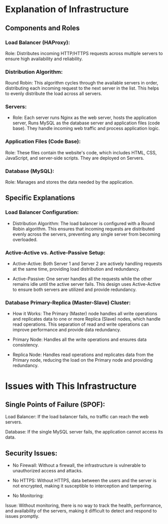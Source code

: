 # Explanation of Infrastructure

## Components and Roles

### Load Balancer (HAProxy):

Role: Distributes incoming HTTP/HTTPS requests across multiple servers to ensure high availability and reliability.

### Distribution Algorithm:

Round Robin: This algorithm cycles through the available servers in order, distributing each incoming request to the next server in the list. This helps to evenly distribute the load across all servers.

### Servers:

  - Role: Each server runs Nginx as the web server, hosts the application server, Runs MySQL as the database server and application files (code base). They handle incoming web traffic and process application logic.

### Application Files (Code Base):

Role: These files contain the website's code, which includes HTML, CSS, JavaScript, and server-side scripts. They are deployed on Servers.

### Database (MySQL):

Role: Manages and stores the data needed by the application.

## Specific Explanations

### Load Balancer Configuration:

 - Distribution Algorithm: The load balancer is configured with a Round Robin algorithm. This ensures that incoming requests are distributed evenly across the servers, preventing any single server from becoming overloaded.

### Active-Active vs. Active-Passive Setup:

 - Active-Active: Both Server 1 and Server 2 are actively handling requests at the same time, providing load distribution and redundancy.

 - Active-Passive: One server handles all the requests while the other remains idle until the active server fails. This design uses Active-Active to ensure both servers are utilized and provide redundancy.

### Database Primary-Replica (Master-Slave) Cluster:

 - How it Works: The Primary (Master) node handles all write operations and replicates data to one or more Replica (Slave) nodes, which handle read operations. This separation of read and write operations can improve performance and provide data redundancy.

 - Primary Node: Handles all the write operations and ensures data consistency.
  
 - Replica Node: Handles read operations and replicates data from the Primary node, reducing the load on the Primary node and providing redundancy.
   
# Issues with This Infrastructure

## Single Points of Failure (SPOF):

 Load Balancer: If the load balancer fails, no traffic can reach the web servers.

 Database: If the single MySQL server fails, the application cannot access its data.

## Security Issues:

 - No Firewall: Without a firewall, the infrastructure is vulnerable to unauthorized access and attacks.
   
 - No HTTPS: Without HTTPS, data between the users and the server is not encrypted, making it susceptible to interception and tampering.
   
 - No Monitoring:

Issue: Without monitoring, there is no way to track the health, performance, and availability of the servers, making it difficult to detect and respond to issues promptly.

